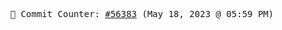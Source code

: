 <p align="center">
    <samp>
        📮 Commit Counter: <a href="https://github.com/Javascript-void0/Javascript-void0/commits/main">#56383</a> (May 18, 2023 @ 05:59 PM)
    </samp>
</p>